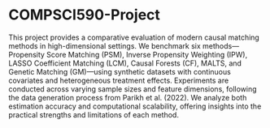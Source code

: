# COMPSCI590-Project
This project provides a comparative evaluation of modern causal matching methods in high-dimensional settings.
We benchmark six methods—Propensity Score Matching (PSM), Inverse Propensity Weighting (IPW), LASSO Coefficient Matching (LCM), Causal Forests (CF), MALTS, and Genetic Matching (GM)—using synthetic datasets with continuous covariates and heterogeneous treatment effects.
Experiments are conducted across varying sample sizes and feature dimensions, following the data generation process from Parikh et al. (2022).
We analyze both estimation accuracy and computational scalability, offering insights into the practical strengths and limitations of each method.
